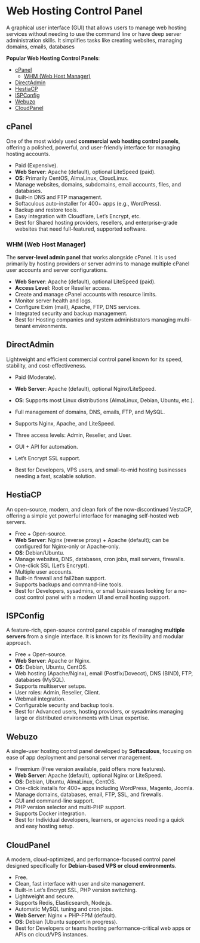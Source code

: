 # Web Hosting Control Panel

A graphical user interface (GUI) that allows users to manage web hosting services without needing to use the command line or have deep server administration skills. It simplifies tasks like creating websites, managing domains, emails, databases

**Popular Web Hosting Control Panels**:

- [cPanel](#cpanel)
  - [WHM (Web Host Manager)](#whm-web-host-manager)
- [DirectAdmin](#directadmin)
- [HestiaCP](#hestiacp)
- [ISPConfig](#ispconfig)
- [Webuzo](#webuzo)
- [CloudPanel](#cloudpanel)

## cPanel

One of the most widely used **commercial web hosting control panels**, offering a polished, powerful, and user-friendly interface for managing hosting accounts.

- Paid (Expensive).
- **Web Server**: Apache (default), optional LiteSpeed (paid).
- **OS**: Primarily CentOS, AlmaLinux, CloudLinux.
- Manage websites, domains, subdomains, email accounts, files, and databases.
- Built-in DNS and FTP management.
- Softaculous auto-installer for 400+ apps (e.g., WordPress).
- Backup and restore tools.
- Easy integration with Cloudflare, Let’s Encrypt, etc.
- Best for Shared hosting providers, resellers, and enterprise-grade websites that need full-featured, supported software.

### WHM (Web Host Manager)

The **server-level admin panel** that works alongside cPanel. It is used primarily by hosting providers or server admins to manage multiple cPanel user accounts and server configurations.

- **Web Server**: Apache (default), optional LiteSpeed (paid).
- **Access Level**: Root or Reseller access.
- Create and manage cPanel accounts with resource limits.
- Monitor server health and logs.
- Configure Exim (mail), Apache, FTP, DNS services.
- Integrated security and backup management.
- Best for Hosting companies and system administrators managing multi-tenant environments.

## DirectAdmin

Lightweight and efficient commercial control panel known for its speed, stability, and cost-effectiveness.

- Paid (Moderate).
- **Web Server**: Apache (default), optional Nginx/LiteSpeed.
- **OS**: Supports most Linux distributions (AlmaLinux, Debian, Ubuntu, etc.).
- Full management of domains, DNS, emails, FTP, and MySQL.
- Supports Nginx, Apache, and LiteSpeed.
- Three access levels: Admin, Reseller, and User.
- GUI + API for automation.
- Let’s Encrypt SSL support.

- Best for Developers, VPS users, and small-to-mid hosting businesses needing a fast, scalable solution.

## HestiaCP

An open-source, modern, and clean fork of the now-discontinued VestaCP, offering a simple yet powerful interface for managing self-hosted web servers.

- Free + Open-source.
- **Web Server**: Nginx (reverse proxy) + Apache (default); can be configured for Nginx-only or Apache-only.
- **OS**: Debian/Ubuntu.
- Manage websites, DNS, databases, cron jobs, mail servers, firewalls.
- One-click SSL (Let’s Encrypt).
- Multiple user accounts.
- Built-in firewall and fail2ban support.
- Supports backups and command-line tools.
- Best for Developers, sysadmins, or small businesses looking for a no-cost control panel with a modern UI and email hosting support.

## ISPConfig

A feature-rich, open-source control panel capable of managing **multiple servers** from a single interface. It is known for its flexibility and modular approach.

- Free + Open-source.
- **Web Server**: Apache or Nginx.
- **OS**: Debian, Ubuntu, CentOS.
- Web hosting (Apache/Nginx), email (Postfix/Dovecot), DNS (BIND), FTP, databases (MySQL).
- Supports multiserver setups.
- User roles: Admin, Reseller, Client.
- Webmail integration.
- Configurable security and backup tools.
- Best for Advanced users, hosting providers, or sysadmins managing large or distributed environments with Linux expertise.

## Webuzo

A single-user hosting control panel developed by **Softaculous**, focusing on ease of app deployment and personal server management.

- Freemium (Free version available, paid offers more features).
- **Web Server**: Apache (default), optional Nginx or LiteSpeed.
- **OS**: Debian, Ubuntu, AlmaLinux, CentOS.
- One-click installs for 400+ apps including WordPress, Magento, Joomla.
- Manage domains, databases, email, FTP, SSL, and firewalls.
- GUI and command-line support.
- PHP version selector and multi-PHP support.
- Supports Docker integration.
- Best for Individual developers, learners, or agencies needing a quick and easy hosting setup.

## CloudPanel

A modern, cloud-optimized, and performance-focused control panel designed specifically for **Debian-based VPS or cloud environments**.

- Free.
- Clean, fast interface with user and site management.
- Built-in Let’s Encrypt SSL, PHP version switching.
- Lightweight and secure.
- Supports Redis, Elasticsearch, Node.js.
- Automatic MySQL tuning and cron jobs.
- **Web Server**: Nginx + PHP-FPM (default).
- **OS**: Debian (Ubuntu support in progress).
- Best for Developers or teams hosting performance-critical web apps or APIs on cloud/VPS instances.
